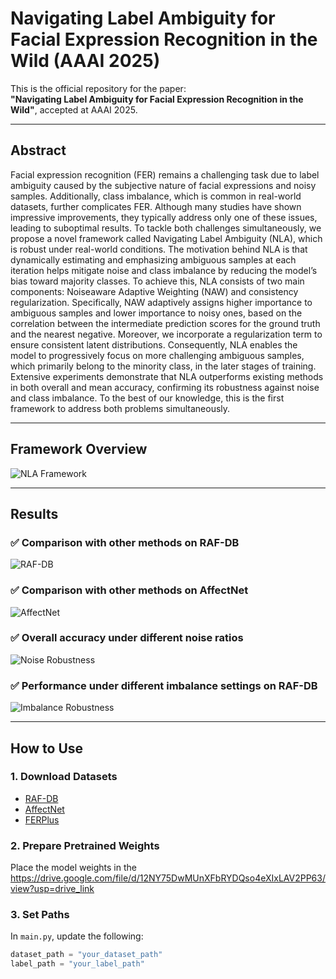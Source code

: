 # Navigating Label Ambiguity for Facial Expression Recognition in the Wild (AAAI 2025)

This is the official repository for the paper:  
**"Navigating Label Ambiguity for Facial Expression Recognition in the Wild"**, accepted at AAAI 2025.

---

## Abstract

Facial expression recognition (FER) remains a challenging task due to label ambiguity caused by the subjective nature of facial expressions and noisy samples. Additionally, class imbalance, which is common in real-world datasets, further complicates FER. Although many studies have shown impressive improvements, they typically address only one of these issues, leading to suboptimal results. To tackle both challenges simultaneously, we propose a novel framework called Navigating Label Ambiguity (NLA), which is robust under real-world conditions. The motivation behind NLA is that dynamically estimating and emphasizing ambiguous samples at each iteration helps mitigate noise and class imbalance by reducing the model’s bias toward majority classes. To achieve this, NLA consists of two main components: Noiseaware Adaptive Weighting (NAW) and consistency regularization. Specifically, NAW adaptively assigns higher importance to ambiguous samples and lower importance to noisy ones, based on the correlation between the intermediate prediction scores for the ground truth and the nearest negative. Moreover, we incorporate a regularization term to ensure consistent latent distributions. Consequently, NLA enables the model to progressively focus on more challenging ambiguous samples, which primarily belong to the minority class, in the later stages of training. Extensive experiments demonstrate that NLA outperforms existing methods in both overall and mean accuracy, confirming its robustness against noise and class imbalance. To the best of our knowledge, this is the first framework to address both problems simultaneously.

---

## Framework Overview

![NLA Framework](https://github.com/user-attachments/assets/1df72df9-9c7d-404f-a95f-54b6b21990d8)

---

## Results

### ✅ Comparison with other methods on RAF-DB  
![RAF-DB](https://github.com/user-attachments/assets/0626b641-16cd-4da2-87d4-b26714112571)

### ✅ Comparison with other methods on AffectNet  
![AffectNet](https://github.com/user-attachments/assets/930c9334-3f32-435e-80ad-6a4b806d05a2)

### ✅ Overall accuracy under different noise ratios  
![Noise Robustness](https://github.com/user-attachments/assets/00d02915-a2fa-48d0-9ab3-0a5ef7daaf46)

### ✅ Performance under different imbalance settings on RAF-DB  
![Imbalance Robustness](https://github.com/user-attachments/assets/b2987905-8f30-4c49-84bf-5d5a06a202b1)

---

## How to Use

### 1. Download Datasets  
- [RAF-DB](http://www.whdeng.cn/RAF/model1.html)  
- [AffectNet](https://www.affectnet.org/)  
- [FERPlus](https://www.microsoft.com/en-us/research/project/ferplus-dataset/)

### 2. Prepare Pretrained Weights  
Place the model weights in the https://drive.google.com/file/d/12NY75DwMUnXFbRYDQso4eXIxLAV2PP63/view?usp=drive_link
### 3. Set Paths  
In `main.py`, update the following:
```python
dataset_path = "your_dataset_path"
label_path = "your_label_path"
